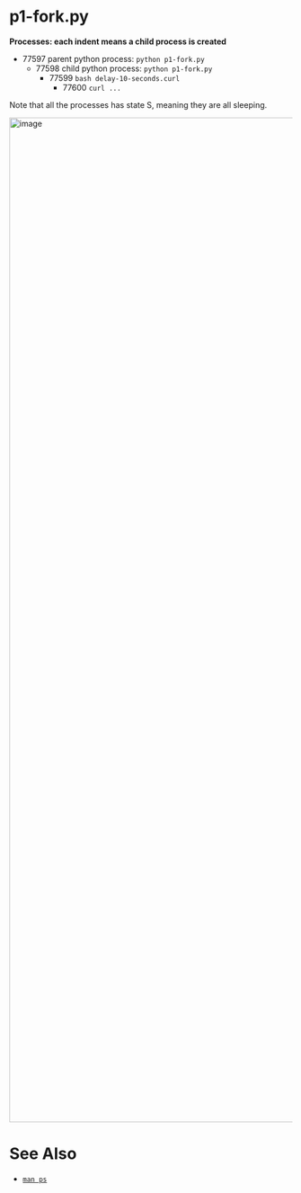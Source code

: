 # p1-fork.py


**Processes: each indent means a child process is created**

- 77597 parent python process: `python p1-fork.py`
    - 77598 child python process: `python p1-fork.py`
        - 77599 `bash delay-10-seconds.curl`
            - 77600 `curl ...`

Note that all the processes has state S, meaning they are all sleeping.

<img width="2342" height="1788" alt="image" src="https://github.com/user-attachments/assets/377f2a87-aa7a-4107-a418-26129b7934cf" />

# See Also

- [`man ps`](https://man7.org/linux/man-pages/man1/ps.1.html)


